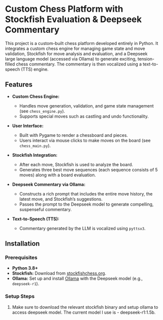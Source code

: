 # Custom Chess Platform with Stockfish Evaluation & Deepseek Commentary

This project is a custom-built chess platform developed entirely in Python. It integrates a custom chess engine for managing game state and move validation, Stockfish for move analysis and evaluation, and a Deepseek large language model (accessed via Ollama) to generate exciting, tension-filled chess commentary. The commentary is then vocalized using a text-to-speech (TTS) engine.

## Features

- **Custom Chess Engine:**  
  - Handles move generation, validation, and game state management (see `chess_engine.py`).
  - Supports special moves such as castling and undo functionality.

- **User Interface:**  
  - Built with Pygame to render a chessboard and pieces.
  - Users interact via mouse clicks to make moves on the board (see `chess_main.py`).

- **Stockfish Integration:**  
  - After each move, Stockfish is used to analyze the board.
  - Generates three best move sequences (each sequence consists of 5 moves) along with a board evaluation.

- **Deepseek Commentary via Ollama:**  
  - Constructs a rich prompt that includes the entire move history, the latest move, and Stockfish’s suggestions.
  - Passes the prompt to the Deepseek model to generate compelling, suspenseful commentary.
  
- **Text-to-Speech (TTS):**  
  - Commentary generated by the LLM is vocalized using `pyttsx3`.

## Installation

### Prerequisites

- **Python 3.8+**
- **Stockfish:** Download from [stockfishchess.org](https://stockfishchess.org/download/).  
- **Ollama:** Set up and install [Ollama](https://ollama.com/) with the Deepseek model (e.g., `deepseek-r1`).

### Setup Steps

1. Make sure to download the relevant stockfish binary and setup ollama to access deepseek model. The current model I use is - deepseek-r1:1.5b.
